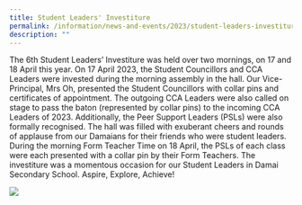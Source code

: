 ```yaml
---
title: Student Leaders' Investiture
permalink: /information/news-and-events/2023/student-leaders-investiture/
description: ""
---
```

<p>The 6th Student Leaders’ Investiture was held over two mornings, on 17 and 18 April this year. On 17 April 2023, the Student Councillors and CCA Leaders were invested during the morning assembly in the hall. Our Vice-Principal, Mrs Oh, presented the Student Councillors with collar pins and certificates of appointment. The outgoing CCA Leaders were also called on stage to pass the baton (represented by collar pins) to the incoming CCA Leaders of 2023. Additionally, the Peer Support Leaders (PSLs) were also formally recognised. The hall was filled with exuberant cheers and rounds of applause from our Damaians for their friends who were student leaders. During the morning Form Teacher Time on 18 April, the PSLs of each class were each presented with a collar pin by their Form Teachers. The investiture was a momentous occasion for our Student Leaders in Damai Secondary School. Aspire, Explore, Achieve! </p>

<img src="images/Events/2023/Investiture/investiture collage.png">